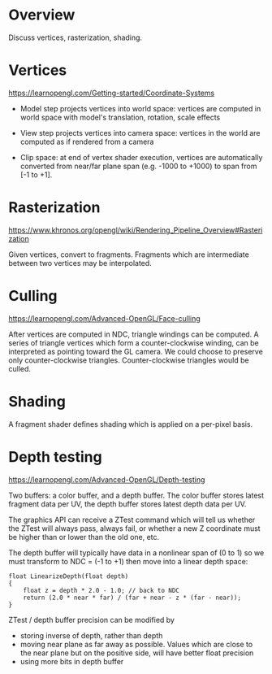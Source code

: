 # Overview

Discuss vertices, rasterization, shading.

# Vertices

https://learnopengl.com/Getting-started/Coordinate-Systems

- Model step projects vertices into world space: vertices are computed in world space with model's translation, rotation, scale effects

- View step projects vertices into camera space: vertices in the world are computed as if rendered from a camera

- Clip space: at end of vertex shader execution, vertices are automatically converted from near/far plane span (e.g. -1000 to +1000) to span from [-1 to +1].

# Rasterization

https://www.khronos.org/opengl/wiki/Rendering_Pipeline_Overview#Rasterization

Given vertices, convert to fragments. Fragments which are intermediate between two vertices may be interpolated.


# Culling

https://learnopengl.com/Advanced-OpenGL/Face-culling

After vertices are computed in NDC, triangle windings can be computed. A series of triangle vertices which form a counter-clockwise winding, can be interpreted as pointing toward the GL camera. We could choose to preserve only counter-clockwise triangles. Counter-clockwise triangles would be culled.

# Shading

A fragment shader defines shading which is applied on a per-pixel basis.

# Depth testing

https://learnopengl.com/Advanced-OpenGL/Depth-testing

Two buffers: a color buffer, and a depth buffer. The color buffer stores latest fragment data per UV, the depth buffer stores latest depth data per UV.

The graphics API can receive a ZTest command which will tell us whether the ZTest will always pass, always fail, or whether a new Z coordinate must be higher than or lower than the old one, etc.

The depth buffer will typically have data in a nonlinear span of (0 to 1) so we must transform to NDC = (-1 to +1) then move into a linear depth space:

    float LinearizeDepth(float depth) 
    {
        float z = depth * 2.0 - 1.0; // back to NDC 
        return (2.0 * near * far) / (far + near - z * (far - near));	
    }
    
ZTest / depth buffer precision can be modified by

- storing inverse of depth, rather than depth
- moving near plane as far away as possible. Values which are close to the near plane but on the positive side, will have better float precision
- using more bits in depth buffer

